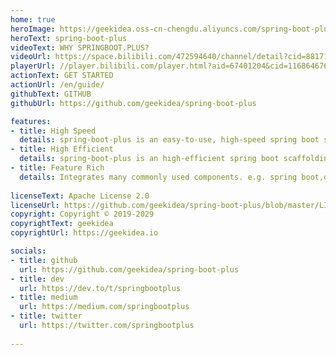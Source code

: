 ```yaml
---
home: true
heroImage: https://geekidea.oss-cn-chengdu.aliyuncs.com/spring-boot-plus/img/logo.png
heroText: spring-boot-plus
videoText: WHY SPRINGBOOT.PLUS?
videoUrl: https://space.bilibili.com/472594640/channel/detail?cid=88171
playerUrl: //player.bilibili.com/player.html?aid=67401204&cid=116864676&page=1
actionText: GET STARTED
actionUrl: /en/guide/
githubText: GITHUB
githubUrl: https://github.com/geekidea/spring-boot-plus

features:
- title: High Speed
  details: spring-boot-plus is an easy-to-use, high-speed spring boot scaffolding. Ready to use out of the box.
- title: High Efficient
  details: spring-boot-plus is an high-efficient spring boot scaffolding. 5 Minutes Finish CRUD!
- title: Feature Rich
  details: Integrates many commonly used components. e.g. spring boot,druid,redis,mybatis-plus,swagger,mq,lombok,etc...
  
licenseText: Apache License 2.0
licenseUrl: https://github.com/geekidea/spring-boot-plus/blob/master/LICENSE
copyright: Copyright © 2019-2029 
copyrightText: geekidea
copyrightUrl: https://geekidea.io

socials:
- title: github
  url: https://github.com/geekidea/spring-boot-plus
- title: dev
  url: https://dev.to/t/springbootplus
- title: medium
  url: https://medium.com/springbootplus
- title: twitter
  url: https://twitter.com/springbootplus
  
---
```




